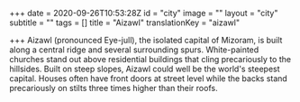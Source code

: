 +++
date = 2020-09-26T10:53:28Z
id = "city"
image = ""
layout = "city"
subtitle = ""
tags = []
title = "Aizawl"
translationKey = "aizawl"

+++
Aizawl (pronounced Eye-jull), the isolated capital of Mizoram, is built along a central ridge and several surrounding spurs. White-painted churches stand out above residential buildings that cling precariously to the hillsides. Built on steep slopes, Aizawl could well be the world's steepest capital. Houses often have front doors at street level while the backs stand precariously on stilts three times higher than their roofs.